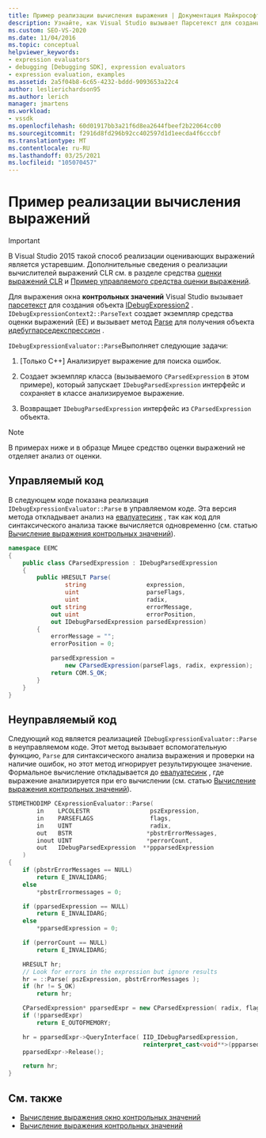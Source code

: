 ```yaml
---
title: Пример реализации вычисления выражения | Документация Майкрософт
description: Узнайте, как Visual Studio вызывает Парсетекст для создания объекта IDebugExpression2 для выражения "Watch Windows".
ms.custom: SEO-VS-2020
ms.date: 11/04/2016
ms.topic: conceptual
helpviewer_keywords:
- expression evaluators
- debugging [Debugging SDK], expression evaluators
- expression evaluation, examples
ms.assetid: 2a5f04b8-6c65-4232-bddd-9093653a22c4
author: leslierichardson95
ms.author: lerich
manager: jmartens
ms.workload:
- vssdk
ms.openlocfilehash: 60d01917bb3a21f6d8ea2644fbeef2b22064cc00
ms.sourcegitcommit: f2916d8fd296b92cc402597d1d1eecda4f6cccbf
ms.translationtype: MT
ms.contentlocale: ru-RU
ms.lasthandoff: 03/25/2021
ms.locfileid: "105070457"
---
```

# <a name="sample-implementation-of-expression-evaluation"></a>Пример реализации вычисления выражений
> [!IMPORTANT]
> В Visual Studio 2015 такой способ реализации оценивающих выражений является устаревшим. Дополнительные сведения о реализации вычислителей выражений CLR см. в разделе средства [оценки выражений CLR](https://github.com/Microsoft/ConcordExtensibilitySamples/wiki/CLR-Expression-Evaluators) и [Пример управляемого средства оценки выражений](https://github.com/Microsoft/ConcordExtensibilitySamples/wiki/Managed-Expression-Evaluator-Sample).

 Для выражения окна **контрольных значений** Visual Studio вызывает [парсетекст](../../extensibility/debugger/reference/idebugexpressioncontext2-parsetext.md) для создания объекта [IDebugExpression2](../../extensibility/debugger/reference/idebugexpression2.md) . `IDebugExpressionContext2::ParseText` создает экземпляр средства оценки выражений (EE) и вызывает метод [Parse](../../extensibility/debugger/reference/idebugexpressionevaluator-parse.md) для получения объекта [идебугпарседекспрессион](../../extensibility/debugger/reference/idebugparsedexpression.md) .

 `IDebugExpressionEvaluator::Parse`Выполняет следующие задачи:

1. [Только C++] Анализирует выражение для поиска ошибок.

2. Создает экземпляр класса (вызываемого `CParsedExpression` в этом примере), который запускает `IDebugParsedExpression` интерфейс и сохраняет в классе анализируемое выражение.

3. Возвращает `IDebugParsedExpression` интерфейс из `CParsedExpression` объекта.

> [!NOTE]
> В примерах ниже и в образце Мицее средство оценки выражений не отделяет анализ от оценки.

## <a name="managed-code"></a>Управляемый код
 В следующем коде показана реализация `IDebugExpressionEvaluator::Parse` в управляемом коде. Эта версия метода откладывает анализ на [евалуатесинк](../../extensibility/debugger/reference/idebugparsedexpression-evaluatesync.md) , так как код для синтаксического анализа также вычисляется одновременно (см. статью [Вычисление выражения контрольных значений](../../extensibility/debugger/evaluating-a-watch-expression.md)).

```csharp
namespace EEMC
{
    public class CParsedExpression : IDebugParsedExpression
    {
        public HRESULT Parse(
                string                 expression,
                uint                   parseFlags,
                uint                   radix,
            out string                 errorMessage,
            out uint                   errorPosition,
            out IDebugParsedExpression parsedExpression)
        {
            errorMessage = "";
            errorPosition = 0;

            parsedExpression =
                new CParsedExpression(parseFlags, radix, expression);
            return COM.S_OK;
        }
    }
}
```

## <a name="unmanaged-code"></a>Неуправляемый код
Следующий код является реализацией `IDebugExpressionEvaluator::Parse` в неуправляемом коде. Этот метод вызывает вспомогательную функцию, `Parse` для синтаксического анализа выражения и проверки на наличие ошибок, но этот метод игнорирует результирующее значение. Формальное вычисление откладывается до [евалуатесинк](../../extensibility/debugger/reference/idebugparsedexpression-evaluatesync.md) , где выражение анализируется при его вычислении (см. статью [Вычисление выражения контрольных значений](../../extensibility/debugger/evaluating-a-watch-expression.md)).

```cpp
STDMETHODIMP CExpressionEvaluator::Parse(
        in    LPCOLESTR                 pszExpression,
        in    PARSEFLAGS                flags,
        in    UINT                      radix,
        out   BSTR                     *pbstrErrorMessages,
        inout UINT                     *perrorCount,
        out   IDebugParsedExpression  **ppparsedExpression
    )
{
    if (pbstrErrorMessages == NULL)
        return E_INVALIDARG;
    else
        *pbstrErrormessages = 0;

    if (pparsedExpression == NULL)
        return E_INVALIDARG;
    else
        *pparsedExpression = 0;

    if (perrorCount == NULL)
        return E_INVALIDARG;

    HRESULT hr;
    // Look for errors in the expression but ignore results
    hr = ::Parse( pszExpression, pbstrErrorMessages );
    if (hr != S_OK)
        return hr;

    CParsedExpression* pparsedExpr = new CParsedExpression( radix, flags, pszExpression );
    if (!pparsedExpr)
        return E_OUTOFMEMORY;

    hr = pparsedExpr->QueryInterface( IID_IDebugParsedExpression,
                                      reinterpret_cast<void**>(ppparsedExpression) );
    pparsedExpr->Release();

    return hr;
}
```

## <a name="see-also"></a>См. также
- [Вычисление выражения окно контрольных значений](../../extensibility/debugger/evaluating-a-watch-window-expression.md)
- [Вычисление выражения контрольных значений](../../extensibility/debugger/evaluating-a-watch-expression.md)
